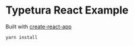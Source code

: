 # Typetura React Example

Built with [create-react-app](https://github.com/facebook/react/blob/master/README.md)

```bash
yarn install
```
